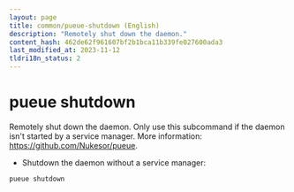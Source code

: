 ```yaml
---
layout: page
title: common/pueue-shutdown (English)
description: "Remotely shut down the daemon."
content_hash: 462de62f961607bf2b1bca11b339fe027600ada3
last_modified_at: 2023-11-12
tldri18n_status: 2
---
```

# pueue shutdown

Remotely shut down the daemon.
Only use this subcommand if the daemon isn't started by a service manager.
More information: <https://github.com/Nukesor/pueue>.

- Shutdown the daemon without a service manager:

`pueue shutdown`
